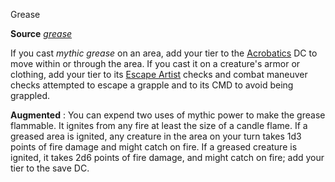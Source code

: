 Grease

**Source** [_grease_](/pathfinderRPG/prd/spells/grease.html#_grease)

If you cast _mythic grease_ on an area, add your tier to the [Acrobatics](/pathfinderRPG/prd/skills/acrobatics.html#_acrobatics) DC to move within or through the area. If you cast it on a creature's armor or clothing, add your tier to its [Escape Artist](/pathfinderRPG/prd/skills/escapeArtist.html#_escape-artist) checks and combat maneuver checks attempted to escape a grapple and to its CMD to avoid being grappled.

**Augmented** : You can expend two uses of mythic power to make the grease flammable. It ignites from any fire at least the size of a candle flame. If a greased area is ignited, any creature in the area on your turn takes 1d3 points of fire damage and might catch on fire. If a greased creature is ignited, it takes 2d6 points of fire damage, and might catch on fire; add your tier to the save DC.

